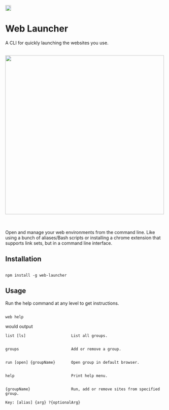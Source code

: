 <a href="https://badge.fury.io/js/web-launcher"><img src="https://badge.fury.io/js/web-launcher.svg" alt="npm version" height="18"></a>

# Web Launcher

A CLI for quickly launching the websites you use.

<br />

<img src="http://g.recordit.co/oSRtrpL56T.gif" height="500" />

<br>
<br>
<br>



Open and manage your web environments from the command line. Like using a bunch of aliases/Bash scripts or installing a chrome extension that supports link sets, but in a command line interface.

## Installation

```shell

npm install -g web-launcher

```

## Usage

Run the help command at any level to get instructions.

```shell

web help

```

would output

```
list [ls] 			         List all groups.


groups    			         Add or remove a group.


run [open] {groupName} 		 Open group in default browser.


help    			         Print help menu.


{groupName} 			     Run, add or remove sites from specified group.

Key: [alias] {arg} ?{optionalArg}
```
